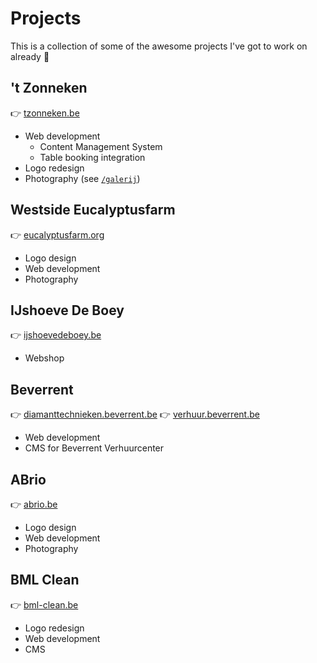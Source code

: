 # Projects

This is a collection of some of the awesome projects I've got to work on already 🚀

## 't Zonneken

👉 [tzonneken.be](https://tzonneken.be)

-   Web development
    -   Content Management System
    -   Table booking integration
-   Logo redesign
-   Photography (see [`/galerij`](https://tzonneken.be/galerij))

## Westside Eucalyptusfarm

👉 [eucalyptusfarm.org](https://eucalyptusfarm.org)

-   Logo design
-   Web development
-   Photography

## IJshoeve De Boey

👉 [ijshoevedeboey.be](https://ijshoevedeboey.be)

-   Webshop

## Beverrent

👉 [diamanttechnieken.beverrent.be](https://diamanttechnieken.beverrent.be)
👉 [verhuur.beverrent.be](https://verhuur.beverrent.be)

-   Web development
-   CMS for Beverrent Verhuurcenter

## ABrio

👉 [abrio.be](https://abrio.be)

-   Logo design
-   Web development
-   Photography

## BML Clean

👉 [bml-clean.be](https://bml-clean.be)

-   Logo redesign
-   Web development
-   CMS
